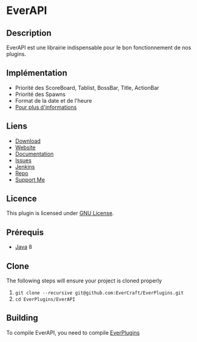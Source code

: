 EverAPI
=============

## Description ##
EverAPI est une librairie indispensable pour le bon fonctionnement de nos plugins.

## Implémentation ##
* Priorité des ScoreBoard, Tablist, BossBar, Title, ActionBar
* Priorité des Spawns
* Format de la date et de l'heure
* [Pour plus d'informations](https://docs.evercraft.fr/everapi/index.html)

## Liens ##
* [Download](https://github.com/EverCraft/EverAPI/releases)
* [Website](https://evercraft.fr)
* [Documentation](https://docs.evercraft.fr)
* [Issues](https://github.com/EverCraft/EverAPI/issues)
* [Jenkins](https://ci.evercraft.fr)
* [Repo](https://repo.evercraft.fr/artifactory/list/gradle-release/fr/evercraft/)
* [Support Me](https://www.paypal.com/cgi-bin/webscr?cmd=_s-xclick&hosted_button_id=RUSKPBMNJG5R4)

## Licence ##
This plugin is licensed under [GNU License](https://github.com/EverCraft/EverAPI/blob/master/LICENSE).

## Prérequis ##
* [Java](http://www.oracle.com/technetwork/java/javase/downloads/jdk8-downloads-2133151.html) 8

## Clone ##
The following steps will ensure your project is cloned properly

1. `git clone --recursive git@github.com:EverCraft/EverPlugins.git`
2. `cd EverPlugins/EverAPI`

## Building ##
To compile EverAPI, you need to compile [EverPlugins](https://github.com/EverCraft/EverPlugins)
